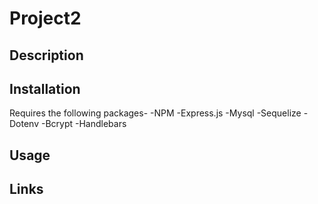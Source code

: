 # Project2


## Description 



## Installation
Requires the following packages-
-NPM
-Express.js
-Mysql
-Sequelize
-Dotenv
-Bcrypt
-Handlebars

## Usage 


## Links
